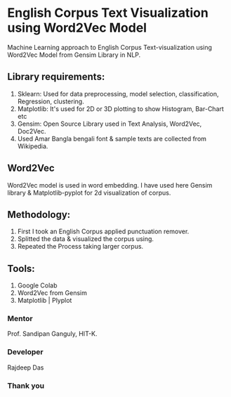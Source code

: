 # English Corpus Text Visualization using Word2Vec Model

Machine Learning approach to English Corpus Text-visualization using Word2Vec Model from Gensim Library in NLP.

## Library requirements:

1. Sklearn: Used for data preprocessing, model selection, classification, Regression, clustering.
2. Matplotlib: It's used for 2D or 3D plotting to show Histogram, Bar-Chart etc
3. Gensim: Open Source Library used in Text Analysis, Word2Vec, Doc2Vec.
4. Used Amar Bangla bengali font & sample texts are collected from Wikipedia.

## Word2Vec

Word2Vec model is used in word embedding. I have used here Gensim library & Matplotlib-pyplot for 2d visualization of corpus.

## Methodology:

1. First I took an English Corpus applied punctuation remover.
2. Splitted the data & visualized the corpus using.
3. Repeated the Process taking larger corpus.

## Tools: 
1. Google Colab
2. Word2Vec from Gensim
3. Matplotlib | Plyplot

### Mentor
Prof. Sandipan Ganguly, HIT-K.

### Developer
Rajdeep Das

### Thank you
